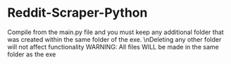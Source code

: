 # Reddit-Scraper-Python



Compile from the main.py file and you must keep any additional folder that was created within the same folder of the exe.
\nDeleting any other folder will not affect functionality
WARNING: All files WILL be made in the same folder as the exe
